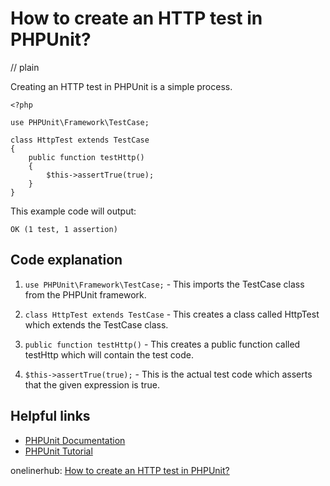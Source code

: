 # How to create an HTTP test in PHPUnit?
// plain

Creating an HTTP test in PHPUnit is a simple process.

```
<?php

use PHPUnit\Framework\TestCase;

class HttpTest extends TestCase
{
    public function testHttp()
    {
        $this->assertTrue(true);
    }
}
```

This example code will output:

```
OK (1 test, 1 assertion)
```

## Code explanation


1. `use PHPUnit\Framework\TestCase;` - This imports the TestCase class from the PHPUnit framework.

2. `class HttpTest extends TestCase` - This creates a class called HttpTest which extends the TestCase class.

3. `public function testHttp()` - This creates a public function called testHttp which will contain the test code.

4. `$this->assertTrue(true);` - This is the actual test code which asserts that the given expression is true.

## Helpful links

- [PHPUnit Documentation](https://phpunit.readthedocs.io/en/latest/)
- [PHPUnit Tutorial](https://phpunit.de/manual/current/en/writing-tests-for-phpunit.html)

onelinerhub: [How to create an HTTP test in PHPUnit?](https://onelinerhub.com/phpunit/how-to-create-an-http-test-in-phpunit)